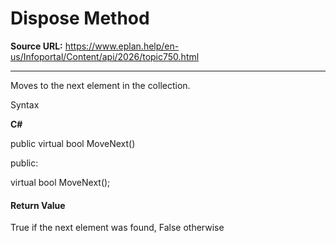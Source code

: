 # Dispose Method

**Source URL:** https://www.eplan.help/en-us/Infoportal/Content/api/2026/topic750.html

---

Moves to the next element in the collection.

Syntax

**C#**



public virtual bool MoveNext()

public:

virtual bool MoveNext();


#### Return Value

True if the next element was found, False otherwise
